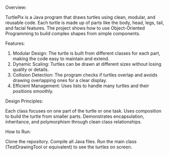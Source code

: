 Overview: 

TurtlePix is a Java program that draws turtles using clean, modular, and reusable code. Each turtle is made up of parts like the body, head, legs, tail, and facial features. The project shows how to use Object-Oriented Programming to build complex shapes from simple components. 

Features:

1. Modular Design: The turtle is built from different classes for each part, making the code easy to maintain and extend.
2. Dynamic Scaling: Turtles can be drawn at different sizes without losing quality or details.
3. Collision Detection: The program checks if turtles overlap and avoids drawing overlapping ones for a clear display.
4. Efficient Management: Uses lists to handle many turtles and their positions smoothly.

Design Principles:

Each class focuses on one part of the turtle or one task.
Uses composition to build the turtle from smaller parts.
Demonstrates encapsulation, inheritance, and polymorphism through clean class relationships.

How to Run:

Clone the repository.
Compile all Java files.
Run the main class (TestDrawingTool or equivalent) to see the turtles on screen.

